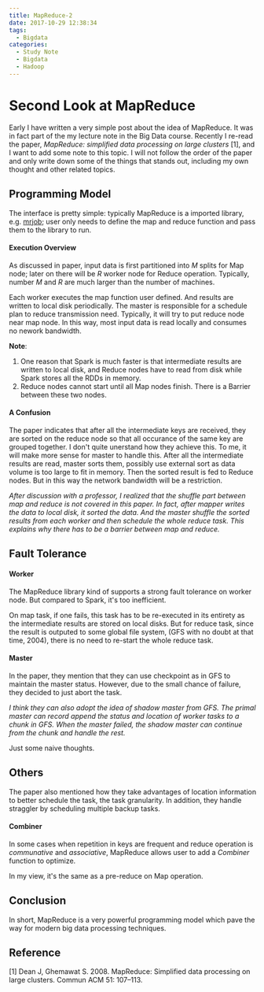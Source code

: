 ```yaml
---
title: MapReduce-2
date: 2017-10-29 12:38:34
tags:
  - Bigdata
categories:
  - Study Note
  - Bigdata
  - Hadoop
---
```


# Second Look at MapReduce

Early I have written a very simple post about the idea of MapReduce. It was in fact part of the my lecture note in the Big Data course. Recently I re-read the paper, *MapReduce: simplified data processing on large clusters* [1], and I want to add some note to this topic. I will not follow the order of the paper and only write down some of the things that stands out, including my own thought and other related topics. 



## Programming Model

The interface is pretty simple: typically MapReduce is a imported library, e.g. [mrjob](https://github.com/Yelp/mrjob); user only needs to define the map and reduce function and pass them to the library to run. 

#### Execution Overview

As discussed in paper, input data is first partitioned into *M* splits for Map node; later on there will be *R* worker node for Reduce operation. Typically, number *M* and *R* are much larger than the number of machines. 

Each worker executes the map function user defined. And results are written to local disk periodically.  The master is responsible for a schedule plan to reduce transmission need. Typically, it will try to put reduce node near map node. In this way, most input data is read locally and consumes no nework bandwidth. 



**Note**:

1. One reason that Spark is much faster is that intermediate results are written to local disk, and Reduce nodes have to read from disk while Spark stores all the RDDs in memory.
2. Reduce nodes cannot start until all Map nodes finish. There is a Barrier between these two nodes. 



#### A Confusion

The paper indicates that after all the intermediate keys are received, they are sorted on the reduce node so that all occurance of the same key are grouped together. I don't quite unerstand how they achieve this. To me, it will make more sense for master to handle this. After all the intermediate results are read, master sorts them, possibly use external sort as data volume is too large to fit in memory. Then the sorted result is fed to Reduce nodes. But in this way the network bandwidth will be a restriction. 

*After discussion with a professor, I realized that the shuffle part between map and reduce is not covered in this paper. In fact, after mapper writes the data to local disk, it sorted the data. And the master shuffle the sorted results from each worker and then schedule the whole reduce task. This explains why there has to be a barrier between map and reduce.* 



## Fault Tolerance

#### Worker

The MapReduce library kind of supports a strong fault tolerance on worker node. But compared to Spark, it's too inefficient. 

On map task, if one fails, this task has to be re-executed in its entirety as the intermediate results are stored on local disks. But for reduce task, since the result is outputed to some global file system, (GFS with no doubt at that time, 2004), there is no need to re-start the whole reduce task.



#### Master

In the paper, they mention that they can use checkpoint as in GFS to maintain the master status. However, due to the small chance of failure, they decided to just abort the task. 

*I think they can also adopt the idea of shadow master from GFS. The primal master can record append the status and location of worker tasks to a chunk in GFS. When the master failed, the shadow master can continue from the chunk and handle the rest.* 

Just some naive thoughts.



## Others

The paper also mentioned how they take advantages of location information to better schedule the task, the task granularity. In addition, they handle straggler by scheduling multiple backup tasks. 

#### Combiner

In some cases when repetition in keys are frequent and reduce operation is *communative* and *associative*, MapReduce allows user to add a *Combiner* function to optimize. 

In my view, it's the same as a pre-reduce on Map operation. 



## Conclusion

In short, MapReduce is a very powerful programming model which pave the way for modern big data processing techniques. 



## Reference 

[1] Dean J, Ghemawat S. 2008. MapReduce: Simplified data processing on large clusters. Commun ACM 51: 107–113.

